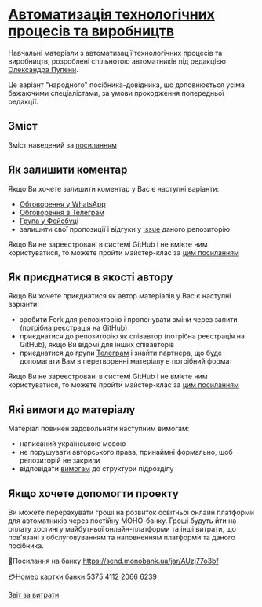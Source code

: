 # [Автоматизація технологічних процесів та виробництв](https://asu-in-ua.github.io/atpv/)
Навчальні матеріали з автоматизації технологічних процесів та виробництв, розроблені спільнотою автоматників під редакцією [Олександра Пупени](https://pupenasan.github.io/).

Це варіант "народного" посібника-довідника, що доповнюється усіма бажаючими спеціалістами, за умови проходження попередньої редакції.

## Зміст

Зміст наведений за [посиланням](contents.md)

## Як залишити коментар

Якщо Ви хочете залишити коментар у Вас є наступні варіанти:

- [Обговорення у WhatsApp](https://chat.whatsapp.com/BRbPAQrE1s7BwCLtNtMoqN)
- [Обговорення в Телеграм](https://t.me/+GA2smCKs5QU1MWMy)
- [Група у Фейсбуці](https://www.facebook.com/groups/asu.in.ua)
- залишити свої пропозиції і відгуки у [issue](https://github.com/asu-in-ua/atpv/issues) даного репозиторію

Якщо Ви не зареєстровані в системі GitHub і не вмієте ним користуватися, то можете пройти майстер-клас за [цим посиланням](vercontrol/workshop1/README.md) 

## Як приєднатися в якості автору

Якщо Ви хочете приєднатися як автор матеріалів у Вас є наступні варіанти:

- зробити Fork для репозиторію і пропонувати зміни через запити (потрібна реєстрація на GitHub)
- приєднатися до репозиторію як співавтор (потрібна реєстрація на GitHub), якщо Ви відомі для інших співавторів
- приєднатися до групи [Телеграм](https://t.me/+GA2smCKs5QU1MWMy) і знайти партнера, що буде допомагати Вам в перетворенні матеріалу в потрібний формат 

Якщо Ви не зареєстровані в системі GitHub і не вмієте ним користуватися, то можете пройти майстер-клас за [цим посиланням](https://pupenasan.github.io/Git4All/events/workshop1.html) 

## Які вимоги до матеріалу

Матеріал повинен задовольняти наступним вимогам:

- написаний українською мовою
- не порушувати авторського права, принаймні формально, щоб репозиторій не закрили
- відповідати [вимогам](structreq.md) до структури підрозділу



## Якщо хочете допомогти проекту

Ви можете перерахувати гроші на розвиток освітньої онлайн платформи для автоматників через постійну МОНО-банку. Гроші будуть йти на оплату хостингу майбутньої онлайн-платформи та інші витрати, що пов'язані з обслуговуванням та наповненням платформи та даного посібника. 

🔗Посилання на банку
<https://send.monobank.ua/jar/AUzj77o3bf>

💳Номер картки банки
5375 4112 2066 6239

[Звіт за витрати](витрати.md)
